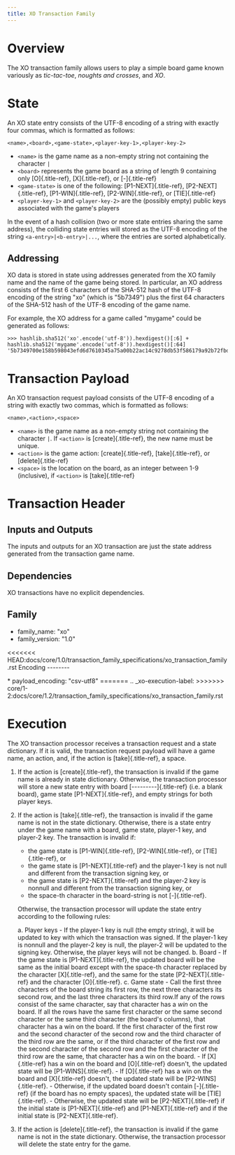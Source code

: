 ```yaml
---
title: XO Transaction Family
---
```


# Overview

The XO transaction family allows users to play a simple board game known
variously as *tic-tac-toe*, *noughts and crosses*, and *XO*.

# State

An XO state entry consists of the UTF-8 encoding of a string with
exactly four commas, which is formatted as follows:

`<name>,<board>,<game-state>,<player-key-1>,<player-key-2>`

-   `<name>` is the game name as a non-empty string not containing the
    character `|`
-   `<board>` represents the game board as a string of length 9
    containing only [O]{.title-ref}, [X]{.title-ref}, or [-]{.title-ref}
-   `<game-state>` is one of the following: [P1-NEXT]{.title-ref},
    [P2-NEXT]{.title-ref}, [P1-WIN]{.title-ref}, [P2-WIN]{.title-ref},
    or [TIE]{.title-ref}
-   `<player-key-1>` and `<player-key-2>` are the (possibly empty)
    public keys associated with the game\'s players

In the event of a hash collision (two or more state entries sharing the
same address), the colliding state entries will stored as the UTF-8
encoding of the string `<a-entry>|<b-entry>|...`, where the entries are
sorted alphabetically.

## Addressing

XO data is stored in state using addresses generated from the XO family
name and the name of the game being stored. In particular, an XO address
consists of the first 6 characters of the SHA-512 hash of the UTF-8
encoding of the string \"xo\" (which is \"5b7349\") plus the first 64
characters of the SHA-512 hash of the UTF-8 encoding of the game name.

For example, the XO address for a game called \"mygame\" could be
generated as follows:

``` pycon
>>> hashlib.sha512('xo'.encode('utf-8')).hexdigest()[:6] + hashlib.sha512('mygame'.encode('utf-8')).hexdigest()[:64]
'5b7349700e158b598043efd6d7610345a75a00b22ac14c9278db53f586179a92b72fbd'
```

# Transaction Payload

An XO transaction request payload consists of the UTF-8 encoding of a
string with exactly two commas, which is formatted as follows:

`<name>,<action>,<space>`

-   `<name>` is the game name as a non-empty string not containing the
    character `|`. If `<action>` is [create]{.title-ref}, the new name
    must be unique.
-   `<action>` is the game action: [create]{.title-ref},
    [take]{.title-ref}, or [delete]{.title-ref}
-   `<space>` is the location on the board, as an integer between 1-9
    (inclusive), if `<action>` is [take]{.title-ref}

# Transaction Header

## Inputs and Outputs

The inputs and outputs for an XO transaction are just the state address
generated from the transaction game name.

## Dependencies

XO transactions have no explicit dependencies.

## Family

-   family_name: \"xo\"
-   family_version: \"1.0\"

\<\<\<\<\<\<\<
HEAD:docs/core/1.0/transaction_family_specifications/xo_transaction_family.rst
Encoding \-\-\-\-\-\-\--

\* payload_encoding: \"csv-utf8\" ======= .. \_xo-execution-label:
\>\>\>\>\>\>\>
core/1-2:docs/core/1.2/transaction_family_specifications/xo_transaction_family.rst

# Execution

The XO transaction processor receives a transaction request and a state
dictionary. If it is valid, the transaction request payload will have a
game name, an action, and, if the action is [take]{.title-ref}, a space.

1.  If the action is [create]{.title-ref}, the transaction is invalid if
    the game name is already in state dictionary. Otherwise, the
    transaction processor will store a new state entry with board
    [\-\-\-\-\-\-\-\--]{.title-ref} (i.e. a blank board), game state
    [P1-NEXT]{.title-ref}, and empty strings for both player keys.

2.  If the action is [take]{.title-ref}, the transaction is invalid if
    the game name is not in the state dictionary. Otherwise, there is a
    state entry under the game name with a board, game state, player-1
    key, and player-2 key. The transaction is invalid if:

    -   the game state is [P1-WIN]{.title-ref}, [P2-WIN]{.title-ref}, or
        [TIE]{.title-ref}, or
    -   the game state is [P1-NEXT]{.title-ref} and the player-1 key is
        not null and different from the transaction signing key, or
    -   the game state is [P2-NEXT]{.title-ref} and the player-2 key is
        nonnull and different from the transaction signing key, or
    -   the space-th character in the board-string is not
        [-]{.title-ref}.

    Otherwise, the transaction processor will update the state entry
    according to the following rules:

    a.  Player keys - If the player-1 key is null (the empty string), it
        will be updated to key with which the transaction was signed. If
        the player-1 key is nonnull and the player-2 key is null, the
        player-2 will be updated to the signing key. Otherwise, the
        player keys will not be changed.
    b.  Board - If the game state is [P1-NEXT]{.title-ref}, the updated
        board will be the same as the initial board except with the
        space-th character replaced by the character [X]{.title-ref},
        and the same for the state [P2-NEXT]{.title-ref} and the
        character [O]{.title-ref}.
    c.  Game state - Call the first three characters of the board string
        its first row, the next three characters its second row, and the
        last three characters its third row.If any of the rows consist
        of the same character, say that character has a *win* on the
        board. If all the rows have the same first character or the same
        second character or the same third character (the board\'s
        columns), that character has a win on the board. If the first
        character of the first row and the second character of the
        second row and the third character of the third row are the
        same, or if the third character of the first row and the second
        character of the second row and the first character of the third
        row are the same, that character has a win on the board.
        -   If [X]{.title-ref} has a win on the board and
            [O]{.title-ref} doesn\'t, the updated state will be
            [P1-WINS]{.title-ref}.
        -   If [O]{.title-ref} has a win on the board and
            [X]{.title-ref} doesn\'t, the updated state will be
            [P2-WINS]{.title-ref}.
        -   Otherwise, if the updated board doesn\'t contain
            [-]{.title-ref} (if the board has no empty spaces), the
            updated state will be [TIE]{.title-ref}.
        -   Otherwise, the updated state will be [P2-NEXT]{.title-ref}
            if the initial state is [P1-NEXT]{.title-ref} and
            [P1-NEXT]{.title-ref} and if the initial state is
            [P2-NEXT]{.title-ref}.

3.  If the action is [delete]{.title-ref}, the transaction is invalid if
    the game name is not in the state dictionary. Otherwise, the
    transaction processor will delete the state entry for the game.
